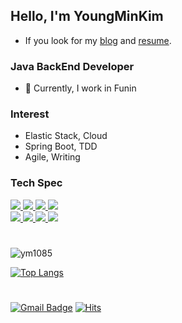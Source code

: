 ## Hello, I'm YoungMinKim

- If you look for my [blog](https://ym1085.github.io) and [resume](https://chipped-moat-7da.notion.site/Tech-Profile-e685e286aa6a4f559c5564351725f271). 

### Java BackEnd Developer

- 🏦 Currently, I work in Funin

### Interest

- Elastic Stack, Cloud
- Spring Boot, TDD
- Agile, Writing

### Tech Spec

<p>
    <a href="javascript:void(0)">    
        <img src="https://img.shields.io/badge/Java-blue?style=flat&logo=Java&logoColor=white"/>
        <img src="https://img.shields.io/badge/SpringBoot-6DB33F?style=flat-square&logo=SpringBoot&logoColor=white" />
        <img src="https://img.shields.io/badge/Elasticsearch-yellow?style=flat&logo=Elasticsearch&logoColor=#20c997"/>
        <img src="https://img.shields.io/badge/MySQL-339AF0?style=flat&logo=MySQL&logoColor=white"/>
    </a><br>
    <a href="javascript:void(0)">
        <img src="https://img.shields.io/badge/HTML5-E34F26?style=flat&logo=html5&logoColor=white"/>
        <img src="https://img.shields.io/badge/CSS3-1572B6?style=flat&logo=css3&logoColor=white"/>
        <img src="https://img.shields.io/badge/JavaScript-yellow?style=flat&logo=JavaScript&logoColor=gray"/>
        <img src="https://img.shields.io/badge/Git-orange?style=flat&logo=Git&logoColor=white"/>
    </a>
</p>

#
<div align=left>

![ym1085](https://github-readme-stats.vercel.app/api?username=ym1085&show_icons=true&layout=compact&theme=blue-green)

[![Top Langs](https://github-readme-stats.vercel.app/api/top-langs/?username=ym1085&layout=compact&theme=blue-green&langs_count=5)](https://github.com/anuraghazra/github-readme-stats)
   
#
[![Gmail Badge](https://img.shields.io/badge/-Gmail-d14836?style=flat-square&logo=Gmail&logoColor=white&link=mailto:youngmin1085@gmail.com)](mailto:youngmin1085@gmail.com)
[![Hits](https://hits.seeyoufarm.com/api/count/incr/badge.svg?url=https%3A%2F%2Fgithub.com%2Fym1085&count_bg=%2379C83D&title_bg=%23D5D337&icon=&icon_color=%23E7E7E7&title=hits&edge_flat=false)](https://hits.seeyoufarm.com)   
  
</div>
